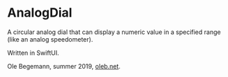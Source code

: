 # AnalogDial

A circular analog dial that can display a numeric value in a specified range (like an analog speedometer).

Written in SwiftUI.

Ole Begemann, summer 2019, [oleb.net](https://oleb.net).
